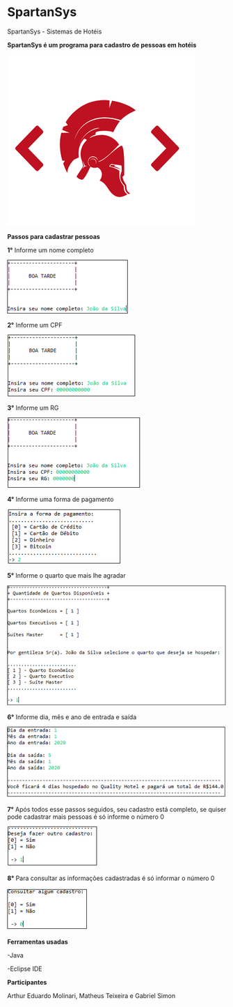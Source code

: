 # SpartanSys
 SpartanSys - Sistemas de Hotéis

**SpartanSys é um programa para cadastro de pessoas em hotéis**

![tela](https://github.com/Gabriel-Simon07/SpartanSys/blob/master/LogotipoSpartanSys.png)

**Passos para cadastrar pessoas**

**1°** Informe um nome completo

![InformaNome](https://github.com/Gabriel-Simon07/SpartanSys/blob/master/insereNome.png)



**2°** Informe um CPF

![InformeCPF](https://github.com/Gabriel-Simon07/SpartanSys/blob/master/insereCPF.png)



**3°** Informe um RG

![InformaRG](https://github.com/Gabriel-Simon07/SpartanSys/blob/master/insereRG.png)



**4°** Informe uma forma de pagamento

![InformaTipoPagamento](https://github.com/Gabriel-Simon07/SpartanSys/blob/master/inserePagamento.png)



**5°** Informe o quarto que mais lhe agradar

![InformaQuarto](https://github.com/Gabriel-Simon07/SpartanSys/blob/master/insereQuarto.png)



**6°** Informe dia, mês e ano de entrada e saída

![InformaEntrada_e_saida](https://github.com/Gabriel-Simon07/SpartanSys/blob/master/insereDatas.png)



**7°** Após todos esse passos seguidos, seu cadastro está completo, se quiser pode cadastrar mais pessoas é só informe o número 0

![CadastrarNovamente](https://github.com/Gabriel-Simon07/SpartanSys/blob/master/insereOutroCadastro.png)



**8°** Para consultar as informações cadastradas é só informar o número 0

![ConsultarCadastro](https://github.com/Gabriel-Simon07/SpartanSys/blob/master/consultarCadastor.png)

**Ferramentas usadas**

-Java

-Eclipse IDE

**Participantes**

Arthur Eduardo Molinari, Matheus Teixeira e Gabriel Simon
